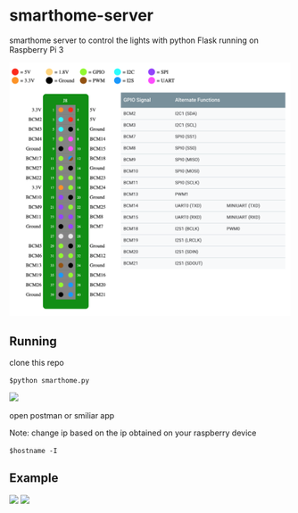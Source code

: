 # smarthome-server
smarthome server to control the lights with python Flask running on Raspberry Pi 3

![](/Raspberrypi3.png)

## Running
clone this repo

```$python smarthome.py```

![](/run_terminal_demo.png)

open postman or smiliar app

Note: change ip based on the ip obtained on your raspberry device

```$hostname -I```

## Example

![](/channel_action_demo.png)
![](/channel_status_demo.png)
